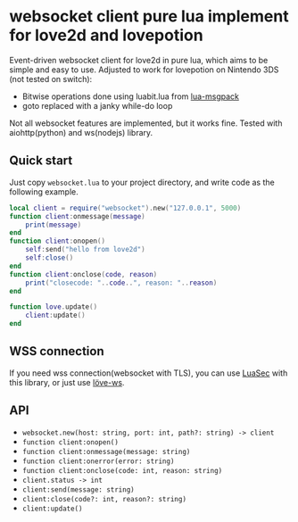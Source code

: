 # websocket client pure lua implement for love2d and lovepotion

Event-driven websocket client for love2d in pure lua, which aims to be simple and easy to use.
Adjusted to work for lovepotion on Nintendo 3DS (not tested on switch):
* Bitwise operations done using luabit.lua from [lua-msgpack](https://github.com/kengonakajima/lua-msgpack)
* goto replaced with a janky while-do loop

Not all websocket features are implemented, but it works fine. Tested with aiohttp(python) and ws(nodejs) library.

## Quick start
Just copy `websocket.lua` to your project directory, and write code as the following example.

```lua
local client = require("websocket").new("127.0.0.1", 5000)
function client:onmessage(message)
    print(message)
end
function client:onopen()
    self:send("hello from love2d")
    self:close()
end
function client:onclose(code, reason)
    print("closecode: "..code..", reason: "..reason)
end

function love.update()
    client:update()
end
```

## WSS connection
If you need wss connection(websocket with TLS), you can use [LuaSec](https://github.com/brunoos/luasec) with this library, or just use [löve-ws](https://github.com/holywyvern/love-ws).

## API
* `websocket.new(host: string, port: int, path?: string) -> client`
* `function client:onopen()`
* `function client:onmessage(message: string)`
* `function client:onerror(error: string)`
* `function client:onclose(code: int, reason: string)`
* `client.status -> int`
* `client:send(message: string)`
* `client:close(code?: int, reason?: string)`
* `client:update()`
